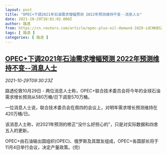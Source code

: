 ```yaml
---
layout: post
title: "OPEC+下调2021年石油需求增幅预测 2022年预测维持不变--消息人士"
date: 2021-10-29T10:01:02.000Z
author: 路透
from: https://cn.reuters.com/article/opec-plus-oil-demand-1029-idCNKBS2HJ14F
tags: [ 路透 ]
categories: [ 路透 ]
---
```

<!--1635501662000-->
[OPEC+下调2021年石油需求增幅预测 2022年预测维持不变--消息人士](https://cn.reuters.com/article/opec-plus-oil-demand-1029-idCNKBS2HJ14F)
------

<div>
<div><i>2021-10-29T09:30:23Z</i></div><p>路透伦敦10月29日 - 两位消息人士称，OPEC+联合技术委员会将今年的全球石油需求增长预测从580万桶/日下调至570万桶。</p><p>一位消息人士说，联合技术委员会在周四的会议上，对明年需求增长预测维持在420万桶/日。</p><p>该消息人士称，对2021年预测的修正“没什么好担心的”，只是对实际数据和四舍五入的更新。</p><p>OPEC+由石油输出国组织(OPEC)、俄罗斯及其盟友组成，OPEC+各国部长将于11月4日举行会议，决定产量政策。(完)</p>
</div>
